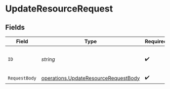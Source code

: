 # UpdateResourceRequest


## Fields

| Field                                                                                        | Type                                                                                         | Required                                                                                     | Description                                                                                  |
| -------------------------------------------------------------------------------------------- | -------------------------------------------------------------------------------------------- | -------------------------------------------------------------------------------------------- | -------------------------------------------------------------------------------------------- |
| `ID`                                                                                         | *string*                                                                                     | :heavy_check_mark:                                                                           | The unique identifier of the resource.                                                       |
| `RequestBody`                                                                                | [operations.UpdateResourceRequestBody](../../models/operations/updateresourcerequestbody.md) | :heavy_check_mark:                                                                           | N/A                                                                                          |